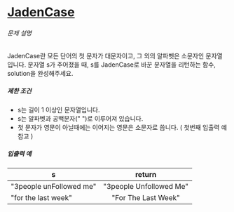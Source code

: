 <h1><a href="https://programmers.co.kr/learn/courses/30/lessons/12951#">JadenCase</a></h1>

<h6>문제 설명</h6>
<p>JadenCase란 모든 단어의 첫 문자가 대문자이고, 그 외의 알파벳은 소문자인 문자열입니다. 문자열 s가 주어졌을 때, s를 JadenCase로 바꾼 문자열을 리턴하는 함수, solution을 완성해주세요.</p>

<h5>제한 조건</h5>

<ul>
<li>s는 길이 1 이상인 문자열입니다.</li>
<li>s는 알파벳과 공백문자(&quot; &quot;)로 이루어져 있습니다.</li>
<li>첫 문자가 영문이 아닐때에는 이어지는 영문은 소문자로 씁니다. ( 첫번째 입출력 예 참고 )</li>
</ul>

<h5>입출력 예</h5>
<table class="table">
        <thead><tr>
<th>s</th>
<th style="text-align: center">return</th>
</tr>
</thead>
        <tbody><tr>
<td>&quot;3people unFollowed me&quot;</td>
<td style="text-align: center">&quot;3people Unfollowed Me&quot;</td>
</tr>
<tr>
<td>&quot;for the last week&quot;</td>
<td style="text-align: center">&quot;For The Last Week&quot;</td>
</tr>
</tbody>
</table>
